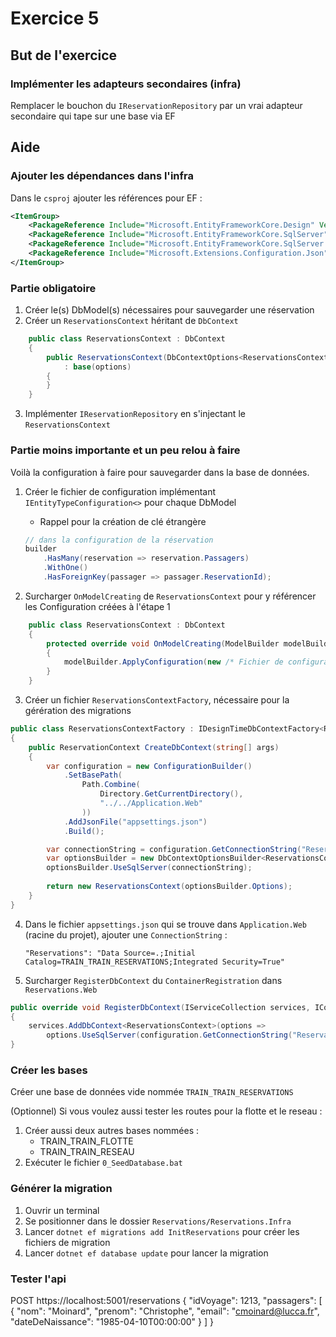 # Exercice 5

## But de l'exercice

### Implémenter les adapteurs secondaires (infra)

Remplacer le bouchon du `IReservationRepository` par un vrai adapteur secondaire qui tape sur une base via EF



## Aide

### Ajouter les dépendances dans l'infra

Dans le `csproj` ajouter les références pour EF :

```xml    
<ItemGroup>
    <PackageReference Include="Microsoft.EntityFrameworkCore.Design" Version="3.1.3" />
    <PackageReference Include="Microsoft.EntityFrameworkCore.SqlServer" Version="3.1.3" />
    <PackageReference Include="Microsoft.EntityFrameworkCore.SqlServer.Design" Version="1.1.6" />
    <PackageReference Include="Microsoft.Extensions.Configuration.Json" Version="3.1.3" />
</ItemGroup>
```

### Partie obligatoire

1. Créer le(s) DbModel(s) nécessaires pour sauvegarder une réservation
2. Créer un `ReservationsContext` héritant de `DbContext`
```csharp
    public class ReservationsContext : DbContext
    {
        public ReservationsContext(DbContextOptions<ReservationsContext> options)
            : base(options)
        {
        }
    }
```

3. Implémenter `IReservationRepository` en s'injectant le `ReservationsContext`





### Partie moins importante et un peu relou à faire

Voilà la configuration à faire pour sauvegarder dans la base de données.

1. Créer le fichier de configuration implémentant `IEntityTypeConfiguration<>` pour chaque DbModel
    - Rappel pour la création de clé étrangère

    ```csharp
    // dans la configuration de la réservation
    builder
        .HasMany(reservation => reservation.Passagers)
        .WithOne()
        .HasForeignKey(passager => passager.ReservationId);
    ```


2. Surcharger `OnModelCreating` de `ReservationsContext` pour y référencer les Configuration créées à l'étape 1
```csharp
    public class ReservationsContext : DbContext
    {        
        protected override void OnModelCreating(ModelBuilder modelBuilder)
        {
            modelBuilder.ApplyConfiguration(new /* Fichier de configuration créé précédemment */());
        }
    }
```

3. Créer un fichier `ReservationsContextFactory`, nécessaire pour la gérération des migrations

```csharp
public class ReservationsContextFactory : IDesignTimeDbContextFactory<ReservationContext>
{
    public ReservationContext CreateDbContext(string[] args)
    {
        var configuration = new ConfigurationBuilder()
            .SetBasePath(
                Path.Combine(
                    Directory.GetCurrentDirectory(),
                    "../../Application.Web"
                ))
            .AddJsonFile("appsettings.json")
            .Build();

        var connectionString = configuration.GetConnectionString("Reservations");
        var optionsBuilder = new DbContextOptionsBuilder<ReservationsContext>();
        optionsBuilder.UseSqlServer(connectionString);
        
        return new ReservationsContext(optionsBuilder.Options);
    }
}
```

4. Dans le fichier `appsettings.json` qui se trouve dans `Application.Web` (racine du projet), ajouter une `ConnectionString` :

    `"Reservations": "Data Source=.;Initial Catalog=TRAIN_TRAIN_RESERVATIONS;Integrated Security=True"`

5. Surcharger `RegisterDbContext` du `ContainerRegistration` dans `Reservations.Web`
```csharp
public override void RegisterDbContext(IServiceCollection services, IConfiguration configuration)
{
    services.AddDbContext<ReservationsContext>(options =>
        options.UseSqlServer(configuration.GetConnectionString("Reservations")));
}
```

### Créer les bases

Créer une base de données vide nommée `TRAIN_TRAIN_RESERVATIONS`

(Optionnel) Si vous voulez aussi tester les routes pour la flotte et le reseau :
1. Créer aussi deux autres bases nommées :
    - TRAIN_TRAIN_FLOTTE
    - TRAIN_TRAIN_RESEAU
2. Exécuter le fichier `0_SeedDatabase.bat`

### Générer la migration

1. Ouvrir un terminal
2. Se positionner dans le dossier `Reservations/Reservations.Infra`
3. Lancer `dotnet ef migrations add InitReservations` pour créer les fichiers de migration
4. Lancer `dotnet ef database update` pour lancer la migration


### Tester l'api

POST https://localhost:5001/reservations
{
    "idVoyage": 1213,
    "passagers": [
        {
            "nom": "Moinard",
            "prenom": "Christophe",
            "email": "cmoinard@lucca.fr",
            "dateDeNaissance": "1985-04-10T00:00:00"
        }
    ]
}